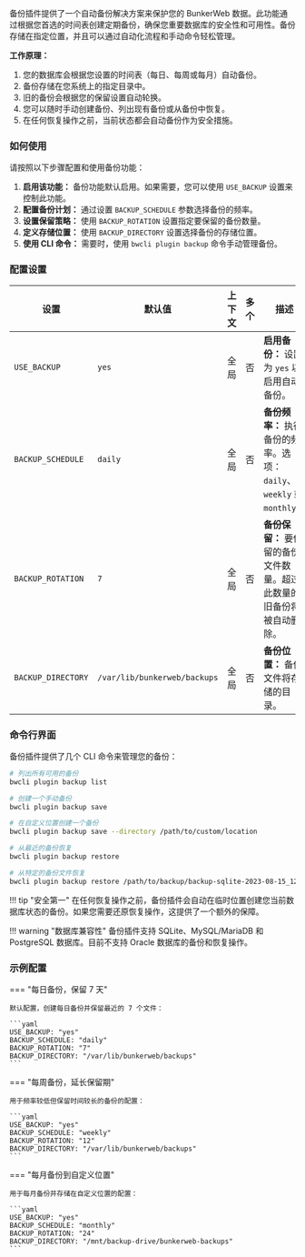 备份插件提供了一个自动备份解决方案来保护您的 BunkerWeb 数据。此功能通过根据您首选的时间表创建定期备份，确保您重要数据库的安全性和可用性。备份存储在指定位置，并且可以通过自动化流程和手动命令轻松管理。

**工作原理：**

1.  您的数据库会根据您设置的时间表（每日、每周或每月）自动备份。
2.  备份存储在您系统上的指定目录中。
3.  旧的备份会根据您的保留设置自动轮换。
4.  您可以随时手动创建备份、列出现有备份或从备份中恢复。
5.  在任何恢复操作之前，当前状态都会自动备份作为安全措施。

### 如何使用

请按照以下步骤配置和使用备份功能：

1.  **启用该功能：** 备份功能默认启用。如果需要，您可以使用 `USE_BACKUP` 设置来控制此功能。
2.  **配置备份计划：** 通过设置 `BACKUP_SCHEDULE` 参数选择备份的频率。
3.  **设置保留策略：** 使用 `BACKUP_ROTATION` 设置指定要保留的备份数量。
4.  **定义存储位置：** 使用 `BACKUP_DIRECTORY` 设置选择备份的存储位置。
5.  **使用 CLI 命令：** 需要时，使用 `bwcli plugin backup` 命令手动管理备份。

### 配置设置

| 设置               | 默认值                       | 上下文 | 多个 | 描述                                                                  |
| ------------------ | ---------------------------- | ------ | ---- | --------------------------------------------------------------------- |
| `USE_BACKUP`       | `yes`                        | 全局   | 否   | **启用备份：** 设置为 `yes` 以启用自动备份。                          |
| `BACKUP_SCHEDULE`  | `daily`                      | 全局   | 否   | **备份频率：** 执行备份的频率。选项：`daily`、`weekly` 或 `monthly`。 |
| `BACKUP_ROTATION`  | `7`                          | 全局   | 否   | **备份保留：** 要保留的备份文件数量。超过此数量的旧备份将被自动删除。 |
| `BACKUP_DIRECTORY` | `/var/lib/bunkerweb/backups` | 全局   | 否   | **备份位置：** 备份文件将存储的目录。                                 |

### 命令行界面

备份插件提供了几个 CLI 命令来管理您的备份：

```bash
# 列出所有可用的备份
bwcli plugin backup list

# 创建一个手动备份
bwcli plugin backup save

# 在自定义位置创建一个备份
bwcli plugin backup save --directory /path/to/custom/location

# 从最近的备份恢复
bwcli plugin backup restore

# 从特定的备份文件恢复
bwcli plugin backup restore /path/to/backup/backup-sqlite-2023-08-15_12-34-56.zip
```

!!! tip "安全第一"
    在任何恢复操作之前，备份插件会自动在临时位置创建您当前数据库状态的备份。如果您需要还原恢复操作，这提供了一个额外的保障。

!!! warning "数据库兼容性"
    备份插件支持 SQLite、MySQL/MariaDB 和 PostgreSQL 数据库。目前不支持 Oracle 数据库的备份和恢复操作。

### 示例配置

=== "每日备份，保留 7 天"

    默认配置，创建每日备份并保留最近的 7 个文件：

    ```yaml
    USE_BACKUP: "yes"
    BACKUP_SCHEDULE: "daily"
    BACKUP_ROTATION: "7"
    BACKUP_DIRECTORY: "/var/lib/bunkerweb/backups"
    ```

=== "每周备份，延长保留期"

    用于频率较低但保留时间较长的备份的配置：

    ```yaml
    USE_BACKUP: "yes"
    BACKUP_SCHEDULE: "weekly"
    BACKUP_ROTATION: "12"
    BACKUP_DIRECTORY: "/var/lib/bunkerweb/backups"
    ```

=== "每月备份到自定义位置"

    用于每月备份并存储在自定义位置的配置：

    ```yaml
    USE_BACKUP: "yes"
    BACKUP_SCHEDULE: "monthly"
    BACKUP_ROTATION: "24"
    BACKUP_DIRECTORY: "/mnt/backup-drive/bunkerweb-backups"
    ```
